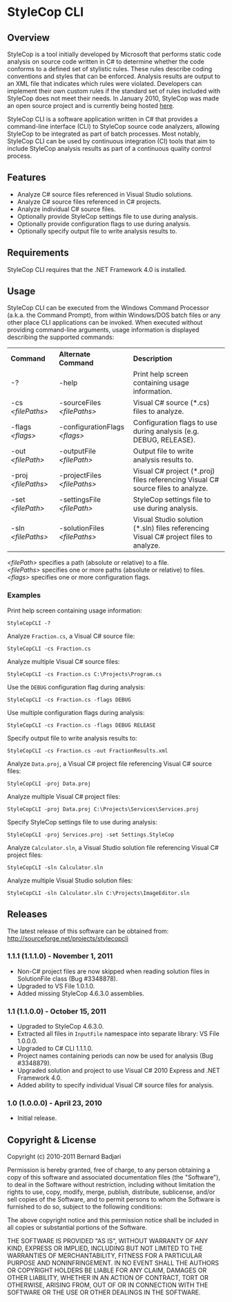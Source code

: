 ﻿StyleCop CLI
============

Overview
--------

StyleCop is a tool initially developed by Microsoft that performs static code analysis on source code written in C# to determine whether the code conforms to a defined set of stylistic rules. These rules describe coding conventions and styles that can be enforced. Analysis results are output to an XML file that indicates which rules were violated. Developers can implement their own custom rules if the standard set of rules included with StyleCop does not meet their needs. In January 2010, StyleCop was made an open source project and is currently being hosted [here](http://stylecop.codeplex.com).

StyleCop CLI is a software application written in C# that provides a command-line interface (CLI) to StyleCop source code analyzers, allowing StyleCop to be integrated as part of batch processes. Most notably, StyleCop CLI can be used by continuous integration (CI) tools that aim to include StyleCop analysis results as part of a continuous quality control process.

Features
--------

- Analyze C# source files referenced in Visual Studio solutions.
- Analyze C# source files referenced in C# projects.
- Analyze individual C# source files.
- Optionally provide StyleCop settings file to use during analysis.
- Optionally provide configuration flags to use during analysis.
- Optionally specify output file to write analysis results to.

Requirements
------------

StyleCop CLI requires that the .NET Framework 4.0 is installed.

Usage
-----

StyleCop CLI can be executed from the Windows Command Processor (a.k.a. the Command Prompt), from within Windows/DOS batch files or any other place CLI applications can be invoked. When executed without providing command-line arguments, usage information is displayed describing the supported commands:

<table cellpadding="5">
   <tr align="left">
      <th>Command</th>
      <th>Alternate Command</th>
      <th>Description</th>
   </tr>
   <tr>
      <td>-?</td>
      <td>-help</td>
      <td>Print help screen containing usage information.</td>
   </tr>
   <tr>
      <td>-cs <i>&lt;filePaths&gt;</i></td>
      <td>-sourceFiles <i>&lt;filePaths&gt;</i></td>
      <td>Visual C# source (*.cs) files to analyze.</td>
   </tr>
   <tr>
      <td>-flags <i>&lt;flags&gt;</i></td>
      <td>-configurationFlags <i>&lt;flags&gt;</i></td>
      <td>Configuration flags to use during analysis (e.g. DEBUG, RELEASE).</td>
   </tr>
   <tr>
      <td>-out <i>&lt;filePath&gt;</i></td>
      <td>-outputFile <i>&lt;filePath&gt;</i></td>
      <td>Output file to write analysis results to.</td>
   </tr>
   <tr>
      <td>-proj <i>&lt;filePaths&gt;</i></td>
      <td>-projectFiles <i>&lt;filePaths&gt;</i></td>
      <td>Visual C# project (*.proj) files referencing Visual C# source files to analyze.</td>
   </tr>
   <tr>
      <td>-set <i>&lt;filePath&gt;</i></td>
      <td>-settingsFile <i>&lt;filePath&gt;</i></td>
      <td>StyleCop settings file to use during analysis.</td>
   </tr>
   <tr>
      <td>-sln <i>&lt;filePaths&gt;</i></td>
      <td>-solutionFiles <i>&lt;filePaths&gt;</i></td>
      <td>Visual Studio solution (*.sln) files referencing Visual C# project files to analyze.</td>
   </tr>
</table>

<i>&lt;filePath&gt;</i> specifies a path (absolute or relative) to a file.  
<i>&lt;filePaths&gt;</i> specifies one or more paths (absolute or relative) to files.  
<i>&lt;flags&gt;</i> specifies one or more configuration flags.

### Examples ###

Print help screen containing usage information:

    StyleCopCLI -?

Analyze `Fraction.cs`, a Visual C# source file:

    StyleCopCLI -cs Fraction.cs

Analyze multiple Visual C# source files:

    StyleCopCLI -cs Fraction.cs C:\Projects\Program.cs

Use the `DEBUG` configuration flag during analysis:

    StyleCopCLI -cs Fraction.cs -flags DEBUG

Use multiple configuration flags during analysis:

    StyleCopCLI -cs Fraction.cs -flags DEBUG RELEASE

Specify output file to write analysis results to:

    StyleCopCLI -cs Fraction.cs -out FractionResults.xml

Analyze `Data.proj`, a Visual C# project file referencing Visual C# source files:

    StyleCopCLI -proj Data.proj

Analyze multiple Visual C# project files:

    StyleCopCLI -proj Data.proj C:\Projects\Services\Services.proj

Specify StyleCop settings file to use during analysis:

    StyleCopCLI -proj Services.proj -set Settings.StyleCop

Analyze `Calculator.sln`, a Visual Studio solution file referencing Visual C# project files:

    StyleCopCLI -sln Calculator.sln

Analyze multiple Visual Studio solution files:

    StyleCopCLI -sln Calculator.sln C:\Projects\ImageEditor.sln

Releases
--------

The latest release of this software can be obtained from: <http://sourceforge.net/projects/stylecopcli>

### 1.1.1 (1.1.1.0) - November 1, 2011 ###

- Non-C# project files are now skipped when reading solution files in SolutionFile class (Bug #3348878).
- Upgraded to VS File 1.0.1.0.
- Added missing StyleCop 4.6.3.0 assemblies.

### 1.1 (1.1.0.0) - October 15, 2011 ###

- Upgraded to StyleCop 4.6.3.0.
- Extracted all files in `InputFile` namespace into separate library: VS File 1.0.0.0.
- Upgraded to C# CLI 1.1.1.0.
- Project names containing periods can now be used for analysis (Bug #3348879).
- Upgraded solution and project to use Visual C# 2010 Express and .NET Framework 4.0.
- Added ability to specify individual Visual C# source files for analysis.

### 1.0 (1.0.0.0) - April 23, 2010 ###

- Initial release.

Copyright & License
-------------------

Copyright (c) 2010-2011 Bernard Badjari

Permission is hereby granted, free of charge, to any person obtaining a copy of this software and associated documentation files (the "Software"), to deal in the Software without restriction, including without limitation the rights to use, copy, modify, merge, publish, distribute, sublicense, and/or sell copies of the Software, and to permit persons to whom the Software is furnished to do so, subject to the following conditions:

The above copyright notice and this permission notice shall be included in all copies or substantial portions of the Software.

THE SOFTWARE IS PROVIDED "AS IS", WITHOUT WARRANTY OF ANY KIND, EXPRESS OR IMPLIED, INCLUDING BUT NOT LIMITED TO THE WARRANTIES OF MERCHANTABILITY, FITNESS FOR A PARTICULAR PURPOSE AND NONINFRINGEMENT. IN NO EVENT SHALL THE AUTHORS OR COPYRIGHT HOLDERS BE LIABLE FOR ANY CLAIM, DAMAGES OR OTHER LIABILITY, WHETHER IN AN ACTION OF CONTRACT, TORT OR OTHERWISE, ARISING FROM, OUT OF OR IN CONNECTION WITH THE SOFTWARE OR THE USE OR OTHER DEALINGS IN THE SOFTWARE.
